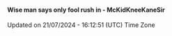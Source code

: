 #### Wise man says only fool rush in - McKidKneeKaneSir
Updated on 21/07/2024 - 16:12:51 (UTC) Time Zone
